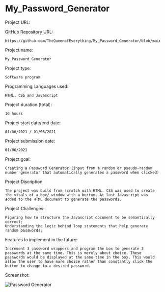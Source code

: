 # My_Password_Generator

Project URL:


GitHub Repository URL:

    https://github.com/TheQueenofEverything/My_Password_Generator/blob/main/README.md


Project name:

    My_Password_Generator

Project type:

    Software program
   

Programming Languages used:

    HTML, CSS and Javascript

Project duration (total):

    10 hours

Project start date/end date:

    01/06/2021 / 01/06/2021 
    
Project submission date:

    01/06/2021

Project goal:

    Creating a Password Generator (input from a random or pseudo-random number generator that automatically generates a password when clicked)

Project Discription:

    The project was build from scratch with HTML. CSS was used to create the visals of a box/ window with a buttom. At last Javascript was added to the HTML document to generate the passwords.
    
Project Challenges:

    Figuring how to structure the Javascript document to be semantically correct;
    Understanding the logic behind loop statements that help generate random passwords;

Features to implement in the future:

    Increment 3 password wrappers and program the box to generate 3 passwords at the same time. This is merely about choice. These passwords would be displayed at the same time in the box. This would allow the user to have more choice rather than constantly click the button to change to a desired password.
    
    
Screenshot:



![Password Generator](https://user-images.githubusercontent.com/65464431/148454138-60e16457-9c9c-4917-b6dd-d0679c7c22a5.png)
